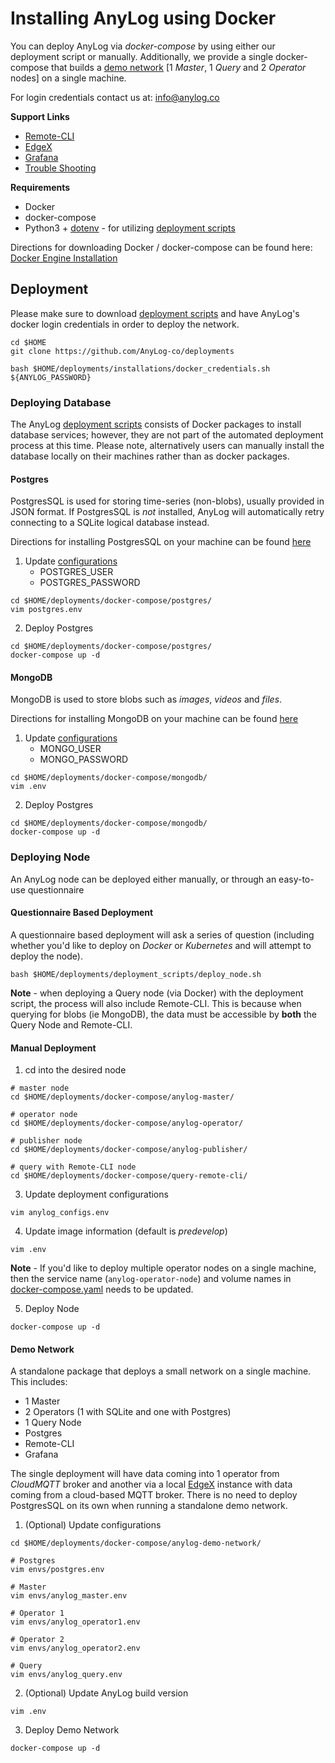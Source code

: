 # Installing AnyLog using Docker

You can deploy AnyLog via _docker-compose_ by using either our deployment script or manually. Additionally, we provide a 
single docker-compose that builds a [demo network](single_deployment_demo_network.md) [1 _Master_, 1 _Query_ and 
2 _Operator_ nodes] on a single machine.  

For login credentials contact us at: [info@anylog.co](mailto:info@anylog.co)

**Support Links**
* [Remote-CLI](https://github.com/AnyLog-co/documentation/blob/master/deployments/Support/Remote-CLI.md)
* [EdgeX](https://github.com/AnyLog-co/documentation/blob/master/deployments/Support/EdgeX.md)
* [Grafana](https://github.com/AnyLog-co/documentation/blob/master/deployments/Support/Grafana.md)
* [Trouble Shooting](https://github.com/AnyLog-co/documentation/blob/master/deployments/Support/cheatsheet.md)


**Requirements**
* Docker
* docker-compose
* Python3 + [dotenv](https://pypi.org/project/python-dotenv/) - for utilizing [deployment scripts](../deplyoment_scripts) 

Directions for downloading Docker / docker-compose can be found here: [Docker Engine Installation](https://docs.docker.com/engine/install/)

## Deployment
Please make sure to download [deployment scripts](https://github.com/AnyLog-co/deployments) and have AnyLog's docker 
login credentials in order to deploy the network.

```shell
cd $HOME 
git clone https://github.com/AnyLog-co/deployments

bash $HOME/deployments/installations/docker_credentials.sh ${ANYLOG_PASSWORD}
```

### Deploying Database 
The AnyLog [deployment scripts](../) consists of Docker packages to install database 
services; however, they are not part of the automated deployment process at this time. Please note, alternatively users 
can manually install the database locally on their machines rather than as docker packages. 


#### Postgres 
PostgresSQL is used for storing time-series (non-blobs), usually provided in JSON format. If PostgresSQL is _not_ 
installed, AnyLog will automatically retry connecting to a SQLite logical database instead. 

Directions for installing PostgresSQL on your machine can be found [here](https://www.digitalocean.com/community/tutorials/how-to-install-postgresql-on-ubuntu-20-04-quickstart)

1. Update [configurations](postgres/postgres.env)  
   * POSTGRES_USER
   * POSTGRES_PASSWORD 
```shell
cd $HOME/deployments/docker-compose/postgres/
vim postgres.env
```

2. Deploy Postgres 
```shell
cd $HOME/deployments/docker-compose/postgres/
docker-compose up -d
```

#### MongoDB 
MongoDB is used to store blobs such as _images_, _videos_ and _files_.

Directions for installing MongoDB on your machine can be found [here](https://www.digitalocean.com/community/tutorials/how-to-install-mongodb-on-ubuntu-20-04)

1. Update [configurations](mongodb/.env)
   * MONGO_USER
   * MONGO_PASSWORD 
```shell
cd $HOME/deployments/docker-compose/mongodb/  
vim .env
```

2. Deploy Postgres 
```shell
cd $HOME/deployments/docker-compose/mongodb/
docker-compose up -d
```

### Deploying Node
An AnyLog node can be deployed either manually, or through an easy-to-use questionnaire

#### Questionnaire Based Deployment 
A questionnaire based deployment will ask a series of question (including whether you'd like to deploy on _Docker_ or 
_Kubernetes_ and will attempt to deploy the node).

```shell
bash $HOME/deployments/deployment_scripts/deploy_node.sh 
```

**Note** - when deploying a Query node (via Docker) with the deployment script, the process will also include Remote-CLI. 
This is because when querying for blobs (ie MongoDB), the data must be accessible by **both** the Query Node and 
Remote-CLI.


#### Manual Deployment
1. cd into the desired node 
```shell
# master node
cd $HOME/deployments/docker-compose/anylog-master/

# operator node 
cd $HOME/deployments/docker-compose/anylog-operator/

# publisher node 
cd $HOME/deployments/docker-compose/anylog-publisher/

# query with Remote-CLI node 
cd $HOME/deployments/docker-compose/query-remote-cli/
```
3. Update deployment configurations
```shell
vim anylog_configs.env
```
4. Update image information (default is _predevelop_)
```shell
vim .env 
```
**Note** - If you'd like to deploy multiple operator nodes on a single machine, then the service name 
(`anylog-operator-node`) and volume names in [docker-compose.yaml](anylog-operator/docker-compose.yml)
needs to be updated. 

5. Deploy Node 
```shell
docker-compose up -d 
```

#### Demo Network 
A standalone package that deploys a small network on a single machine. This includes:
   * 1 Master 
   * 2 Operators (1 with SQLite and one with Postgres)
   * 1 Query Node 
   * Postgres 
   * Remote-CLI
   * Grafana  

The single deployment will have data coming into 1 operator from _CloudMQTT_ broker and another via a local [EdgeX](https://github.com/AnyLog-co/documentation/blob/master/deployments/Support/EdgeX.md) 
instance with data coming from a cloud-based MQTT broker. There is no need to deploy PostgresSQL on its own when running 
a standalone demo network.

1. (Optional) Update configurations
```shell
cd $HOME/deployments/docker-compose/anylog-demo-network/

# Postgres 
vim envs/postgres.env 

# Master 
vim envs/anylog_master.env 

# Operator 1 
vim envs/anylog_operator1.env 

# Operator 2  
vim envs/anylog_operator2.env

# Query 
vim envs/anylog_query.env
```
2. (Optional) Update AnyLog build version
```shell
vim .env
```
3. Deploy Demo Network
```shell
docker-compose up -d 
```
